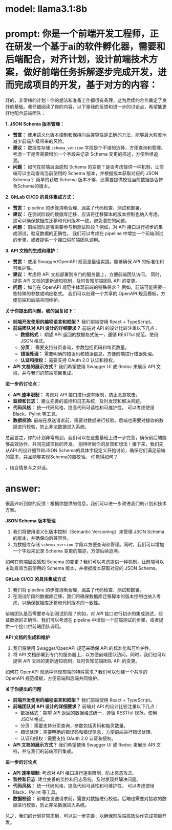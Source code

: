 # model: llama3.1:8b
# prompt: 你是一个前端开发工程师，正在研发一个基于ai的软件孵化器，需要和后端配合，对齐计划，设计前端技术方案，做好前端任务拆解逐步完成开发，进而完成项目的开发，基于对方的内容：
好的，非常棒的计划！你的想法和准备工作都很有条理，这为后续的合作奠定了良好的基础。我仔细阅读了你的内容，以下是我的反馈和进一步的讨论点，希望能更好地配合前端团队：

**1. JSON Schema 版本管理：**

*   **赞赏：** 使用语义化版本控制和保持向后兼容性是正确的方法，能够最大程度地减少前端升级带来的风险。
*   **建议：** 数据库存储 `schema_version` 字段是个不错的选择，方便查询和管理。 考虑一下是否需要增加一个字段来记录 Schema 变更的描述，方便后续追溯。
*   **问题：** 如何在前端层面感知 Schema 的变更？是否考虑提供一种机制，让前端可以主动查询当前使用的 Schema 版本，并根据版本获取对应的 JSON Schema？ 简单的获取 Schema 版本不够，还需要提供校验当前数据是否符合Schema的版本。

**2. GitLab CI/CD 的具体集成方式：**

*   **赞赏：** pipeline 的步骤清晰合理，涵盖了代码检查、测试和部署。
*   **建议：** 在测试阶段的数据库迁移，应该将迁移脚本的版本控制也纳入考虑。 这可以确保数据库迁移和代码版本一致，避免潜在的问题。
*   **问题：** 前端团队是否需要参与到测试阶段？例如，对 API 接口进行初步的集成测试，验证数据的正确性。 我们可以考虑在 pipeline 中增加一个前端测试的步骤，或者提供一个接口供前端团队调用。

**3. API 文档的生成和维护：**

*   **赞赏：** 使用 Swagger/OpenAPI 规范是最佳实践，能够确保 API 的标准化和可维护性。
*   **建议：** 考虑将 API 文档部署到专门的服务器上，方便前端团队访问。 同时，提供 API 文档的更新通知机制，及时告知前端团队 API 的变更。
*   **问题：** 如何在 OpenAPI 规范中体现前端的特殊需求？ 例如，前端可能需要一些特殊的参数或响应格式。 我们可以创建一个共享的 OpenAPI 规范模板，方便前端和后端共同维护。

**关于你提出的问题，我的回复如下：**

*   **前端开发使用的编程语言和框架？**  我们前端使用 React + TypeScript。
*   **前端团队对 API 设计的详细要求？**  前端对 API 的设计比较注重以下几点：
    *   **数据格式：** 期望 API 返回的数据格式统一，遵循 RESTful 规范，使用 JSON 格式。
    *   **分页：** 需要支持分页查询，参数包括页码和每页数量。
    *   **错误处理：** 需要明确的错误码和错误信息，方便前端进行错误处理。
    *   **认证和授权：** 需要支持 OAuth 2.0 认证和授权。
*   **API 文档的展示方式？**  我们希望使用 Swagger UI 或 Redoc 来展示 API 文档，并与我们的前端项目集成。

**进一步的讨论点：**

*   **API 速率限制：** 考虑对 API 接口进行速率限制，防止恶意攻击。
*   **监控和日志：** 建立完善的监控和日志系统，及时发现和解决问题。
*   **代码风格：** 统一代码风格，提高代码可读性和可维护性。 可以考虑使用 Black、Pylint 等工具。
*   **数据校验:** 前端在发送请求前，需要对数据进行校验。后端也需要对接收的数据进行校验，防止非法数据进入系统。

总而言之，你的计划非常周到，我们可以在这些基础上进一步完善，确保前后端能够高效协作，共同完成项目的开发。  期待听到你的反馈和想法！接下来，我们先从API 的设计细节和JSON Schema的具体字段定义开始讨论，确保它们满足前端的需求，并且能够实现Schema的自校验。 你觉得如何？

，结合情景与之对话。
# answer: 
 很高兴听到你的反馈！根据你提供的信息，我们可以进一步改进我们的计划和技术方案。

**JSON Schema 版本管理**

1.  我们将使用语义化版本控制（Semantic Versioning）来管理 JSON Schema 的版本，并确保向后兼容性。
2.  为数据库存储 `schema_version` 字段以方便查询和管理。同时，我们可以增加一个字段来记录 Schema 变更的描述，方便后续追溯。

如何在前端层面感知 Schema 的变更？我们可以考虑提供一种机制，让前端可以主动查询当前使用的 Schema 版本，并根据版本获取对应的 JSON Schema。

**GitLab CI/CD 的具体集成方式**

1.  我们将 pipeline 的步骤清晰合理，涵盖了代码检查、测试和部署。
2.  在测试阶段的数据库迁移，我们将确保数据库迁移脚本的版本控制也纳入考虑，以确保数据库迁移和代码版本的一致性。

前端团队是否需要参与到测试阶段？例如，对 API 接口进行初步的集成测试，验证数据的正确性。我们可以考虑在 pipeline 中增加一个前端测试的步骤，或者提供一个接口供前端团队调用。

**API 文档的生成和维护**

1.  我们将使用 Swagger/OpenAPI 规范来确保 API 的标准化和可维护性。
2.  将 API 文档部署到专门的服务器上，以方便前端团队访问。同时，我们也可以提供 API 文档的更新通知机制，及时告知前端团队 API 的变更。

如何在 OpenAPI 规范中体现前端的特殊需求？我们可以创建一个共享的 OpenAPI 规范模板，方便前端和后端共同维护。

**关于你提出的问题**

*   **前端开发使用的编程语言和框架？** 我们前端使用 React + TypeScript。
*   **前端团队对 API 设计的详细要求？** 前端对 API 的设计比较注重以下几点：
    *   数据格式：期望 API 返回的数据格式统一，遵循 RESTful 规范，使用 JSON 格式。
    *   分页：需要支持分页查询，参数包括页码和每页数量。
    *   错误处理：需要明确的错误码和错误信息，方便前端进行错误处理。
    *   认证和授权：需要支持 OAuth 2.0 认证和授权。
*   **API 文档的展示方式？** 我们希望使用 Swagger UI 或 Redoc 来展示 API 文档，并与我们的前端项目集成。

**进一步的讨论点**

*   **API 速率限制**: 考虑对 API 接口进行速率限制，防止恶意攻击。
*   **监控和日志**: 建立完善的监控和日志系统，及时发现并解决问题。
*   **代码风格：** 统一代码风格，提高代码可读性和可维护性。 可以考虑使用 Black、Pylint 等工具。
*   **数据校验：** 前端在发送请求前，需要对数据进行校验。后端也需要对接收的数据进行校验，防止非法数据进入系统。

总之，我们的计划非常周到，可以进一步完善，以确保前后端高效协作完成项目开发。
